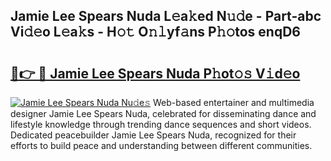 ## Jamie Lee Spears Nuda L𝚎a𝚔ed N𝚞𝚍e - Part-abc Vi𝚍𝚎o L𝚎a𝚔s - H𝚘𝚝 O𝚗𝚕yf𝚊ns P𝚑𝚘tos enqD6

# <h2><a href="http://kf27tf.oniu.top/?m=Jamie+Lee+Spears+Nuda">🔗👉 🔴 Jamie Lee Spears Nuda P𝚑ot𝚘𝚜 V𝚒d𝚎o</a></h2>

[![Jamie Lee Spears Nuda Nu𝚍e𝚜](https://i.imgur.com/0qMVB7G.gif)](http://kf27tf.oniu.top/?m=Jamie+Lee+Spears+Nuda)
Web-based entertainer and multimedia designer Jamie Lee Spears Nuda, celebrated for disseminating dance and lifestyle knowledge through trending dance sequences and short videos. Dedicated peacebuilder Jamie Lee Spears Nuda, recognized for their efforts to build peace and understanding between different communities.  
